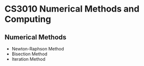 # CS3010 Numerical Methods and Computing

## Numerical Methods
* Newton-Raphson Method
* Bisection Method
* Iteration Method